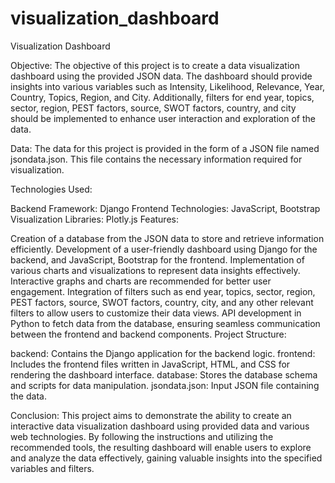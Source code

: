 # visualization_dashboard
Visualization Dashboard 

Objective:
The objective of this project is to create a data visualization dashboard using the provided JSON data. The dashboard should provide insights into various variables such as Intensity, Likelihood, Relevance, Year, Country, Topics, Region, and City. Additionally, filters for end year, topics, sector, region, PEST factors, source, SWOT factors, country, and city should be implemented to enhance user interaction and exploration of the data.

Data:
The data for this project is provided in the form of a JSON file named jsondata.json. This file contains the necessary information required for visualization.

Technologies Used:

Backend Framework: Django
Frontend Technologies: JavaScript, Bootstrap
Visualization Libraries: Plotly.js
Features:

Creation of a database from the JSON data to store and retrieve information efficiently.
Development of a user-friendly dashboard using  Django for the backend, and JavaScript, Bootstrap for the frontend.
Implementation of various charts and visualizations to represent data insights effectively. Interactive graphs and charts are recommended for better user engagement.
Integration of filters such as end year, topics, sector, region, PEST factors, source, SWOT factors, country, city, and any other relevant filters to allow users to customize their data views.
API development in Python to fetch data from the database, ensuring seamless communication between the frontend and backend components.
Project Structure:

backend: Contains the Django application for the backend logic.
frontend: Includes the frontend files written in JavaScript, HTML, and CSS for rendering the dashboard interface.
database: Stores the database schema and scripts for data manipulation.
jsondata.json: Input JSON file containing the data.

Conclusion:
This project aims to demonstrate the ability to create an interactive data visualization dashboard using provided data and various web technologies. By following the instructions and utilizing the recommended tools, the resulting dashboard will enable users to explore and analyze the data effectively, gaining valuable insights into the specified variables and filters.
